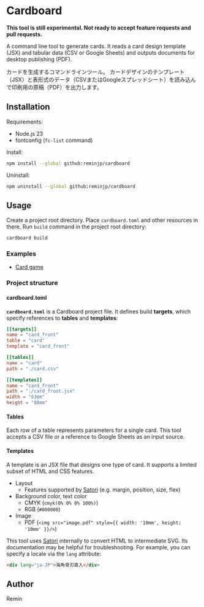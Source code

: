 # Cardboard

**This tool is still experimental.
Not ready to accept feature requests and pull requests.**

A command line tool to generate cards.
It reads a card design template (JSX) and tabular data (CSV or Google Sheets) and outputs documents for desktop publishing (PDF).

カードを生成するコマンドラインツール。
カードデザインのテンプレート（JSX）と表形式のデータ（CSVまたはGoogleスプレッドシート）を読み込んで印刷用の原稿（PDF）を出力します。

## Installation

Requirements:

- Node.js 23
- fontconfig (`fc-list` command)

Install:

```sh
npm install --global github:reminjp/cardboard
```

Uninstall:

```sh
npm uninstall --global github:reminjp/cardboard
```

## Usage

Create a project root directory.
Place `cardboard.toml` and other resources in there.
Run `build` command in the project root directory:

```sh
cardboard build
```

### Examples

- [Card game](./examples/card_game)

### Project structure

#### cardboard.toml

**`cardboard.toml`** is a Cardboard project file.
It defines build **targets**, which specify references to **tables** and **templates**:

```toml
[[targets]]
name = "card_front"
table = "card"
template = "card_front"

[[tables]]
name = "card"
path = "./card.csv"

[[templates]]
name = "card_front"
path = "./card_front.jsx"
width = "63mm"
height = "88mm"
```

#### Tables

Each row of a table represents parameters for a single card.
This tool accepts a CSV file or a reference to Google Sheets as an input source.

#### Templates

A template is an JSX file that designs one type of card.
It supports a limited subset of HTML and CSS features.

- Layout
  - Features supported by [Satori](https://github.com/vercel/satori) (e.g. margin, position, size, flex)
- Background color, text color
  - CMYK (`cmyk(0% 0% 0% 100%)`)
  - RGB (`#000000`)
- Image
  - PDF (`<img src="image.pdf" style={{ width: '10mm', height: '10mm' }}/>`)

This tool uses [Satori](https://github.com/vercel/satori) internally to convert HTML to intermediate SVG.
Its documentation may be helpful for troubleshooting.
For example, you can specify a locale via the `lang` attribute:

```html
<div lang="ja-JP">海角骨刃直入</div>
```

## Author

Remin
